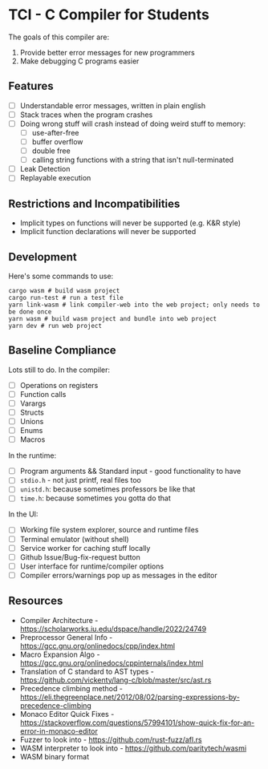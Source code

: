 # TCI - C Compiler for Students
The goals of this compiler are:

1. Provide better error messages for new programmers
2. Make debugging C programs easier

## Features
- [ ] Understandable error messages, written in plain english
- [ ] Stack traces when the program crashes
- [ ] Doing wrong stuff will crash instead of doing weird stuff to memory:
  - [ ] use-after-free
  - [ ] buffer overflow
  - [ ] double free
  - [ ] calling string functions with a string that isn't null-terminated
- [ ] Leak Detection
- [ ] Replayable execution

## Restrictions and Incompatibilities
- Implicit types on functions will never be supported (e.g. K&R style)
- Implicit function declarations will never be supported

## Development
Here's some commands to use:

```shell
cargo wasm # build wasm project
cargo run-test # run a test file
yarn link-wasm # link compiler-web into the web project; only needs to be done once
yarn wasm # build wasm project and bundle into web project
yarn dev # run web project
```

## Baseline Compliance
Lots still to do. In the compiler:

- [ ] Operations on registers
- [ ] Function calls
- [ ] Varargs
- [ ] Structs
- [ ] Unions
- [ ] Enums
- [ ] Macros

In the runtime:

- [ ] Program arguments && Standard input - good functionality to have
- [ ] `stdio.h` - not just printf, real files too
- [ ] `unistd.h`: because sometimes professors be like that
- [ ] `time.h`: because sometimes you gotta do that

In the UI:

- [ ] Working file system explorer, source and runtime files
- [ ] Terminal emulator (without shell)
- [ ] Service worker for caching stuff locally
- [ ] Github Issue/Bug-fix-request button
- [ ] User interface for runtime/compiler options
- [ ] Compiler errors/warnings pop up as messages in the editor

## Resources
- Compiler Architecture - https://scholarworks.iu.edu/dspace/handle/2022/24749
- Preprocessor General Info - https://gcc.gnu.org/onlinedocs/cpp/index.html
- Macro Expansion Algo - https://gcc.gnu.org/onlinedocs/cppinternals/index.html
- Translation of C standard to AST types - https://github.com/vickenty/lang-c/blob/master/src/ast.rs
- Precedence climbing method - https://eli.thegreenplace.net/2012/08/02/parsing-expressions-by-precedence-climbing
- Monaco Editor Quick Fixes - https://stackoverflow.com/questions/57994101/show-quick-fix-for-an-error-in-monaco-editor
- Fuzzer to look into - https://github.com/rust-fuzz/afl.rs
- WASM interpreter to look into - https://github.com/paritytech/wasmi
- WASM binary format